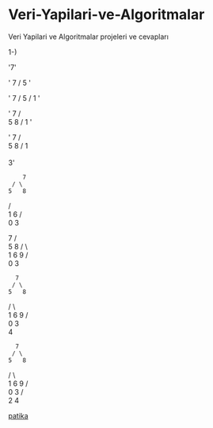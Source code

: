 # Veri-Yapilari-ve-Algoritmalar
Veri Yapilari ve Algoritmalar projeleri ve cevapları

1-)

'7'

'   7
  /
 5 '
 
'     7
   /
  5
 /
1 '

 '   7
   / \
  5   8
 /
1 '

 '   7
   / \
  5   8
 / 
1  
 \
  3'
  
        7
     / \
    5   8
   / \
  1   6
 / \
0   3

   7
     / \
    5   8
   / \   \
  1   6   9
 / \
0   3

      7
     / \
    5   8
   / \   \
  1   6   9
 / \
0   3
     \
      4
      
      7
     / \
    5   8
   / \   \
  1   6   9
 / \
0   3
   / \
  2   4
  
[patika](https://www.patika.dev/tr)
      

